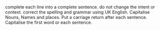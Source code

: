 complete each line into a complete sentence. do not change the intent or context. correct the spelling and grammar using UK English. Capitalise Nouns, Names and places. Put a carriage return after each sentence. Capitalise the first word or each sentence. 